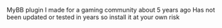 MyBB plugin I made for a gaming community about 5 years ago
Has not been updated or tested in years so install it at your own risk
